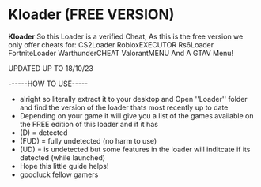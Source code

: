 # Kloader (FREE VERSION)
**Kloader**
So this Loader is a verified Cheat, As this is the free version we only offer cheats for:
CS2Loader RobloxEXECUTOR Rs6Loader FortniteLoader WarthunderCHEAT ValorantMENU And A GTAV Menu!

UPDATED UP TO 18/10/23

------HOW TO USE-----

- alright so literally extract it to your desktop and Open ''Loader'' folder and find the version of the loader thats most recently up to date
- Depending on your game it will give you  a list of the games available on the FREE edition of this loader and if it has
- (D) = detected
- (FUD) = fully undetected (no harm to use)
- (UD) = is undetected but some features in the loader will inditcate if its detected (while launched)
- Hope this little guide helps!
- goodluck fellow gamers
